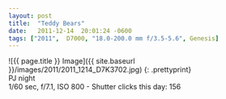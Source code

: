 ```yaml
---
layout: post
title:  "Teddy Bears"
date:   2011-12-14  20:01:24 -0600
tags: ["2011",  D7000, "18.0-200.0 mm f/3.5-5.6", Genesis]
---
```

![{{ page.title }} Image]({{ site.baseurl }}/images/2011/2011_1214_D7K3702.jpg)
{: .prettyprint}  
PJ night  
1/60 sec, f/7.1, ISO 800 - Shutter clicks this day: 156